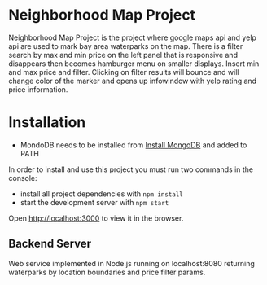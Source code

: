 # Neighborhood Map Project

Neighborhood Map Project is the project where  google maps api and yelp api are used to mark bay area waterparks on the map. There is a filter search by max and min price on the left panel that is responsive and disappears then becomes hamburger menu on smaller displays. Insert min and max price and filter. Clicking on filter results will bounce and will change color of the marker and opens up infowindow with yelp rating and price information.

# Installation
* MondoDB needs to be installed  from [Install MongoDB](https://docs.mongodb.com/manual/installation/) and added to PATH

In order to install and use this project you must run two commands in the console:
* install all project dependencies with `npm install`
* start the development server with `npm start`

Open [http://localhost:3000](http://localhost:3000) to view it in the browser.


## Backend Server
Web service implemented in Node.js running on localhost:8080 returning waterparks by location boundaries and price filter params. 



